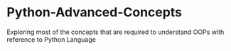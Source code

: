 # Python-Advanced-Concepts
Exploring most of the concepts that are required to understand OOPs with reference to Python Language
